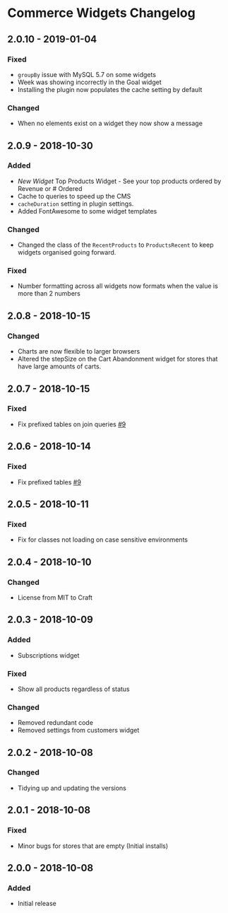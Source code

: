 # Commerce Widgets Changelog

## 2.0.10 - 2019-01-04
### Fixed
- `groupBy` issue with MySQL 5.7 on some widgets
- Week was showing incorrectly in the Goal widget 
- Installing the plugin now populates the cache setting by default

### Changed
- When no elements exist on a widget they now show a message

## 2.0.9 - 2018-10-30
### Added
- *New Widget* Top Products Widget - See your top products ordered by Revenue or # Ordered
- Cache to queries to speed up the CMS
- `cacheDuration` setting in plugin settings.
- Added FontAwesome to some widget templates

### Changed
- Changed the class of the `RecentProducts` to `ProductsRecent` to keep widgets organised going forward.

### Fixed
- Number formatting across all widgets now formats when the value is more than 2 numbers

## 2.0.8 - 2018-10-15
### Changed
- Charts are now flexible to larger browsers
- Altered the stepSize on the Cart Abandonment widget for stores that have large amounts of carts.

## 2.0.7 - 2018-10-15
### Fixed
- Fix prefixed tables on join queries [#9](https://github.com/bymayo/craft-commerce-widgets/issues/9)

## 2.0.6 - 2018-10-14
### Fixed
- Fix prefixed tables [#9](https://github.com/bymayo/craft-commerce-widgets/issues/9)

## 2.0.5 - 2018-10-11
### Fixed
- Fix for classes not loading on case sensitive environments

## 2.0.4 - 2018-10-10
### Changed
- License from MIT to Craft

## 2.0.3 - 2018-10-09
### Added
- Subscriptions widget

### Fixed
- Show all products regardless of status

### Changed
- Removed redundant code
- Removed settings from customers widget

## 2.0.2 - 2018-10-08
### Changed
- Tidying up and updating the versions

## 2.0.1 - 2018-10-08
### Fixed
- Minor bugs for stores that are empty (Initial installs)

## 2.0.0 - 2018-10-08
### Added
- Initial release
